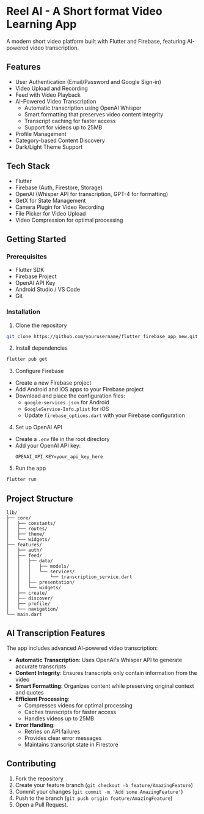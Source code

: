 # Reel AI - A Short format Video Learning App

A modern short video platform built with Flutter and Firebase, featuring AI-powered video transcription.

## Features

- User Authentication (Email/Password and Google Sign-in)
- Video Upload and Recording
- Feed with Video Playback
- AI-Powered Video Transcription
  - Automatic transcription using OpenAI Whisper
  - Smart formatting that preserves video content integrity
  - Transcript caching for faster access
  - Support for videos up to 25MB
- Profile Management
- Category-based Content Discovery
- Dark/Light Theme Support

## Tech Stack

- Flutter
- Firebase (Auth, Firestore, Storage)
- OpenAI (Whisper API for transcription, GPT-4 for formatting)
- GetX for State Management
- Camera Plugin for Video Recording
- File Picker for Video Upload
- Video Compression for optimal processing

## Getting Started

### Prerequisites

- Flutter SDK
- Firebase Project
- OpenAI API Key
- Android Studio / VS Code
- Git

### Installation

1. Clone the repository
```bash
git clone https://github.com/yourusername/flutter_firebase_app_new.git
```

2. Install dependencies
```bash
flutter pub get
```

3. Configure Firebase
- Create a new Firebase project
- Add Android and iOS apps to your Firebase project
- Download and place the configuration files:
  - `google-services.json` for Android
  - `GoogleService-Info.plist` for iOS
  - Update `firebase_options.dart` with your Firebase configuration

4. Set up OpenAI API
- Create a `.env` file in the root directory
- Add your OpenAI API key:
  ```
  OPENAI_API_KEY=your_api_key_here
  ```

5. Run the app
```bash
flutter run
```

## Project Structure

```
lib/
├── core/
│   ├── constants/
│   ├── routes/
│   ├── theme/
│   └── widgets/
├── features/
│   ├── auth/
│   ├── feed/
│   │   ├── data/
│   │   │   ├── models/
│   │   │   └── services/
│   │   │       └── transcription_service.dart
│   │   ├── presentation/
│   │   └── widgets/
│   ├── create/
│   ├── discover/
│   ├── profile/
│   └── navigation/
└── main.dart
```

## AI Transcription Features

The app includes advanced AI-powered video transcription:

- **Automatic Transcription**: Uses OpenAI's Whisper API to generate accurate transcripts
- **Content Integrity**: Ensures transcripts only contain information from the video
- **Smart Formatting**: Organizes content while preserving original context and quotes
- **Efficient Processing**: 
  - Compresses videos for optimal processing
  - Caches transcripts for faster access
  - Handles videos up to 25MB
- **Error Handling**: 
  - Retries on API failures
  - Provides clear error messages
  - Maintains transcript state in Firestore

## Contributing

1. Fork the repository
2. Create your feature branch (`git checkout -b feature/AmazingFeature`)
3. Commit your changes (`git commit -m 'Add some AmazingFeature'`)
4. Push to the branch (`git push origin feature/AmazingFeature`)
5. Open a Pull Request.

